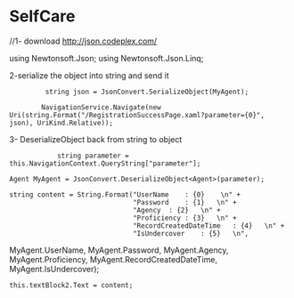 SelfCare
========
//1- download http://json.codeplex.com/ 

using Newtonsoft.Json;
using Newtonsoft.Json.Linq;


2-serialize the object into string and send it

             string json = JsonConvert.SerializeObject(MyAgent); 
           
            NavigationService.Navigate(new Uri(string.Format("/RegistrationSuccessPage.xaml?parameter={0}", json), UriKind.Relative));

			
3- 		DeserializeObject back from string to object	
			
			    string parameter = this.NavigationContext.QueryString["parameter"];

    Agent MyAgent = JsonConvert.DeserializeObject<Agent>(parameter);

    string content = String.Format("UserName    : {0}    \n" +
                                   "Password    : {1}   \n" +
                                   "Agency  : {2}   \n" +
                                   "Proficiency : {3}   \n" +
                                   "RecordCreatedDateTime   : {4}   \n" +
                                   "IsUndercover    : {5}   \n",

MyAgent.UserName, MyAgent.Password, MyAgent.Agency, MyAgent.Proficiency, MyAgent.RecordCreatedDateTime, MyAgent.IsUndercover);

    this.textBlock2.Text = content;
	
	
	
